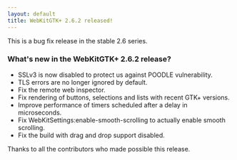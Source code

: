```yaml
---
layout: default
title: WebKitGTK+ 2.6.2 released!
---
```


This is a bug fix release in the stable 2.6 series.

### What's new in the WebKitGTK+ 2.6.2 release?

 - SSLv3 is now disabled to protect us against POODLE vulnerability.
 - TLS errors are no longer ignored by default.
 - Fix the remote web inspector.
 - Fix rendering of buttons, selections and lists with recent GTK+
   versions.
 - Improve performance of timers scheduled after a delay in
   microseconds.
 - Fix WebKitSettings:enable-smooth-scrolling to actually enable
   smooth scrolling.
 - Fix the build with drag and drop support disabled.

Thanks to all the contributors who made possible this release.

